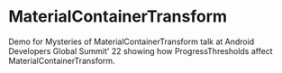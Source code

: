 # MaterialContainerTransform
Demo for Mysteries of MaterialContainerTransform talk at Android Developers Global Summit' 22 showing how ProgressThresholds affect MaterialContainerTransform.
